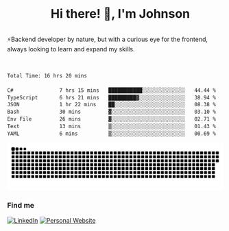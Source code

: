 <div id="user-content-toc">
  <ul align="center">
    <summary><h1 style="display: inline-block">Hi there! 👋, I'm Johnson</h1></summary>
  </ul>
</div>

⚡Backend developer by nature, but with a curious eye for the frontend, always looking to learn and expand my skills.

<br>


<!--START_SECTION:waka-->

```txt
Total Time: 16 hrs 20 mins

C#               7 hrs 15 mins   ███████████░░░░░░░░░░░░░░   44.44 %
TypeScript       6 hrs 21 mins   █████████▓░░░░░░░░░░░░░░░   38.94 %
JSON             1 hr 22 mins    ██░░░░░░░░░░░░░░░░░░░░░░░   08.38 %
Bash             30 mins         ▓░░░░░░░░░░░░░░░░░░░░░░░░   03.10 %
Env File         26 mins         ▓░░░░░░░░░░░░░░░░░░░░░░░░   02.71 %
Text             13 mins         ▒░░░░░░░░░░░░░░░░░░░░░░░░   01.43 %
YAML             6 mins          ▒░░░░░░░░░░░░░░░░░░░░░░░░   00.69 %
```

<!--END_SECTION:waka-->

<picture>
  <source  srcset="https://github.com/joshwambere/joshwambere/blob/output/github-contribution-grid-snake-dark.svg?palette=github-dark">
  <source  srcset="https://github.com/joshwambere/joshwambere/blob/output/github-contribution-grid-snake.svg">
  <img alt="github contribution grid snake animation" src="https://github.com/joshwambere/joshwambere/blob/output/github-contribution-grid-snake.svg">
</picture>

### Find me
<a href="https://www.linkedin.com/in/dusabe-johnson" target="_blank"><img src="https://img.shields.io/badge/LinkedIn-%230077B5.svg?&style=flat&logo=linkedin&logoColor=white" alt="LinkedIn"></a>
‎‎ [![Personal Website](https://img.shields.io/badge/visit-Johnsonis.me-blue)](https://johnsonis.me/)
